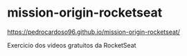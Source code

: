 # mission-origin-rocketseat

https://pedrocardoso96.github.io/mission-origin-rocketseat/

Exercicio dos videos gratuitos da RocketSeat
